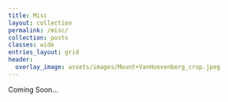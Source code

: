 ```yaml
---
title: Misc
layout: collection
permalink: /misc/
collection: posts
classes: wide
entries_layout: grid
header: 
  overlay_image: assets/images/Mount+VanHoevenberg_crop.jpeg
---
```


Coming Soon...

